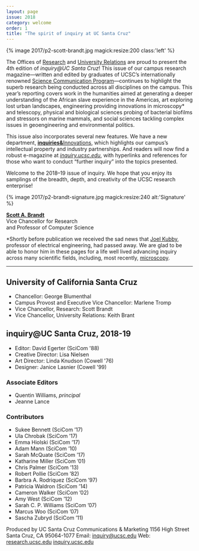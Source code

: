```yaml
---
layout: page
issue: 2018
category: welcome
order: 1
title: "The spirit of inquiry at UC Santa Cruz"
---
```


{% image 2017/p2-scott-brandt.jpg magick:resize:200 class:'left' %}

The Offices of [Research](https://officeofresearch.ucsc.edu/) and [University Relations](https://urelations.ucsc.edu/) are proud to present the 4th edition of *inquiry@UC Santa Cruz*! This issue of our campus research magazine—written and edited by graduates of UCSC’s internationally renowned [Science Communication Program](https://scicom.ucsc.edu/)—continues to highlight the superb research being conducted across all disciplines on the campus. This year’s reporting covers work in the humanities aimed at generating a deeper understanding of the African slave experience in the Americas, art exploring lost urban landscapes, engineering providing innovations in microscopy\* and telescopy, physical and biological sciences probing of bacterial biofilms and stressors on marine mammals, and social sciences tackling complex issues in geoengineering and environmental politics.

This issue also incorporates several new features. We have a new department, [**inquiries&**<span class="caps">Innovations</span>](/2018-19/innovations/), which highlights our campus’s intellectual property and industry partnerships. And readers will now find a robust e-magazine at [*inquiry.ucsc.edu*](http://inquiry.ucsc.edu/), with hyperlinks and references for those who want to conduct “further inquiry” into the topics presented.

Welcome to the 2018–19 issue of inquiry. We hope that you enjoy its samplings of the breadth, depth, and creativity of the UCSC research enterprise!

{% image 2017/p2-brandt-signature.jpg magick:resize:240 alt:'Signature' %}

[**Scott A. Brandt**](https://www.soe.ucsc.edu/people/sbrandt)  
Vice Chancellor for Research  
and Professor of Computer Science

<figcaption>*Shortly before publication we received the sad news that <a href="https://news.ucsc.edu/2018/05/joel-kubby-in-memoriam.html">Joel Kubby</a>, professor of electrical engineering, had passed away. We are glad to be able to honor him in these pages for a life well lived advancing inquiry across many scientific fields, including, most recently, <a href="/2018-19/guided-by-the-light/">microscopy</a>.</figcaption>

****

## University of California Santa Cruz

- Chancellor: George Blumenthal
- Campus Provost and Executive Vice Chancellor: Marlene Tromp
- Vice Chancellor, Research: Scott Brandt
- Vice Chancellor, University Relations: Keith Brant

## inquiry@UC Santa Cruz, 2018-19

- Editor: David Egerter (SciCom '88)
- Creative Director: Lisa Nielsen
- Art Director: Linda Knudson (Cowell '76)
- Designer: Janice Lasnier (Cowell '99)

### Associate Editors

- Quentin Williams, _principal_
- Jeanne Lance

### Contributors

- Sukee Bennett (SciCom ’17)
- Ula Chrobak (SciCom ’17)
- Emma Hiolski (SciCom ’17)	
- Adam Mann (SciCom ’10)
- Sarah McQuate (SciCom ’17)
- Katharine Miller (SciCom ’01)	
- Chris Palmer (SciCom ’13)
- Robert Pollie (SciCom ’82)
- Barbra A. Rodriquez (SciCom ’97)
- Patricia Waldron (SciCom ’14)
- Cameron Walker (SciCom ’02)
- Amy West (SciCom ’12)
- Sarah C. P. Williams (SciCom ’07)
- Marcus Woo (SciCom ’07)
- Sascha Zubryd (SciCom ’11)

Produced by UC Santa Cruz Communications & Marketing
1156 High Street
Santa Cruz, CA 95064-1077
Email: inquiry@ucsc.edu
Web: [research.ucsc.edu](http://research.ucsc.edu) [inquiry.ucsc.edu](http://inquiry.ucsc.edu)